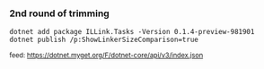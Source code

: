 ### 2nd round of trimming

```shell
dotnet add package ILLink.Tasks -Version 0.1.4-preview-981901
dotnet publish /p:ShowLinkerSizeComparison=true
```

<small>feed: https://dotnet.myget.org/F/dotnet-core/api/v3/index.json</small>